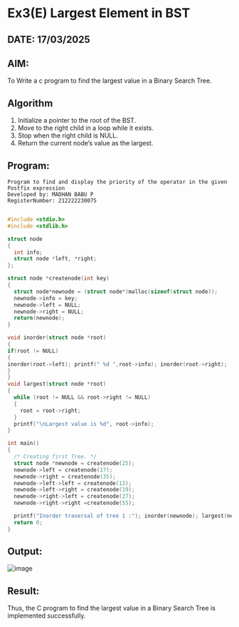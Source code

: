 # Ex3(E) Largest Element in BST
## DATE: 17/03/2025
## AIM:
To Write a c program to find the largest value in a Binary Search Tree.

## Algorithm
1. Initialize a pointer to the root of the BST.
2. Move to the right child in a loop while it exists.
3. Stop when the right child is NULL.
4. Return the current node’s value as the largest.


## Program:
```
Program to find and display the priority of the operator in the given Postfix expression
Developed by: MADHAN BABU P
RegisterNumber: 212222230075
```
```c

#include <stdio.h>
#include <stdlib.h>

struct node
{
  int info;
  struct node *left, *right;
};

struct node *createnode(int key)
{
  struct node*newnode = (struct node*)malloc(sizeof(struct node));
  newnode->info = key;
  newnode->left = NULL;
  newnode->right = NULL;
  return(newnode);
}

void inorder(struct node *root)
{
if(root != NULL)
{
inorder(root->left); printf(" %d ",root->info); inorder(root->right);
}
}
void largest(struct node *root)
{
  while (root != NULL && root->right != NULL)
  {
    root = root->right;
  }
  printf("\nLargest value is %d", root->info);
}

int main()
{
  /* Creating first Tree. */
  struct node *newnode = createnode(25);
  newnode->left = createnode(17);
  newnode->right = createnode(35);
  newnode->left->left = createnode(13);
  newnode->left->right = createnode(19);
  newnode->right->left = createnode(27);
  newnode->right->right =createnode(55);

  printf("Inorder traversal of tree 1 :"); inorder(newnode); largest(newnode);
  return 0;
}

```
## Output:
![image](https://github.com/user-attachments/assets/4a8b2419-2448-45df-9c88-3d94e46b9503)



## Result:
Thus, the C program to find the largest value in a Binary Search Tree is implemented successfully.
